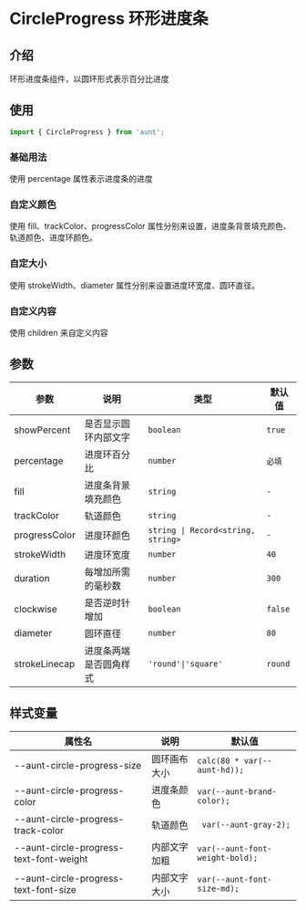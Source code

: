 # CircleProgress 环形进度条
<code hidden="hidden" src="./demos/demo.tsx"></code>

## 介绍
环形进度条组件，以圆环形式表示百分比进度

## 使用
```ts
import { CircleProgress } from 'aunt';
```

### 基础用法
使用 percentage 属性表示进度条的进度
<code src="./demos/demo-base.tsx"></code>


### 自定义颜色
使用 fill、trackColor、progressColor 属性分别来设置，进度条背景填充颜色、轨道颜色、进度环颜色。
<code src="./demos/demo-color.tsx"></code>


### 自定大小
使用 strokeWidth、diameter 属性分别来设置进度环宽度、圆环直径。
<code src="./demos/demo-size.tsx"></code>


### 自定义内容
使用 children 来自定义内容
<code src="./demos/demo-children.tsx"></code>


## 参数

| 参数 | 说明 |  类型 |默认值 |
| ---- | ---- | ---- | ------ |
| showPercent |   是否显示圆环内部文字   |  `boolean`    | `true`   |
| percentage | 进度环百分比 |   `number`  | `必填` |
| fill | 进度条背景填充颜色 |  `string` |  `-`  |
| trackColor | 轨道颜色 |    `string`  |`-`  |
| progressColor | 进度环颜色 |  `string \| Record<string, string>` | `-`  |
| strokeWidth | 进度环宽度 |  `number` |`40` |
| duration | 每增加所需的毫秒数 |   `number` |`300`  |
| clockwise | 是否逆时针增加	 |   `boolean` |`false`  |
| diameter | 圆环直径	 |   `number` |`80`  |
| strokeLinecap | 进度条两端是否圆角样式	 |   `'round'\|'square'` |`round`  |

## 样式变量

| 属性名 | 说明 | 默认值 |
| ---- | ---- | ---- |
|--aunt-circle-progress-size|圆环画布大小| `calc(80 * var(--aunt-hd));` |
|--aunt-circle-progress-color|进度条颜色 | `var(--aunt-brand-color);` |
|--aunt-circle-progress-track-color|轨道颜色| ` var(--aunt-gray-2);` |
|--aunt-circle-progress-text-font-weight|内部文字加粗| `var(--aunt-font-weight-bold);` |
|--aunt-circle-progress-text-font-size|内部文字大小| `var(--aunt-font-size-md);` |
